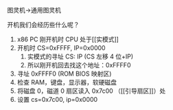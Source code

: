 
图灵机->通用图灵机

开机我们会经历些什么呢？

1. x86 PC 刚开机时 CPU 处于[[实模式]]
2. 开机时 CS=0xFFFF, IP=0x0000
	1. 实模式的寻址 CS: IP (CS 左移 4 位+IP)
	2. 所以刚开机回去找这个地址：0xFFFF0
3. 寻址 0xFFFF0 (ROM BIOS 映射区)
4. 检查 RAM，键盘，显示器，软硬磁盘
5. 将磁盘 0，磁道 0 扇区读入 0x7c00 （[[引导扇区]]）处
6. 设置 cs=0x7c00, ip=0x0000
